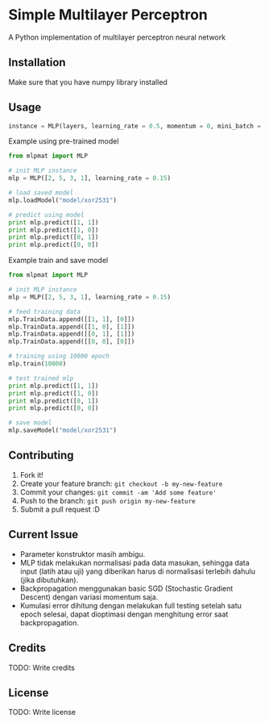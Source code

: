 # Simple Multilayer Perceptron

A Python implementation of multilayer perceptron neural network

## Installation

Make sure that you have numpy library installed

## Usage

```python
instance = MLP(layers, learning_rate = 0.5, momentum = 0, mini_batch = 1, print_batch_progress = False, full_testing_periode = 1, print_testing_detail = False, print_error_progress = False)
```

Example using pre-trained model
```python
from mlpmat import MLP

# init MLP instance
mlp = MLP([2, 5, 3, 1], learning_rate = 0.15)

# load saved model
mlp.loadModel("model/xor2531")

# predict using model
print mlp.predict([1, 1])
print mlp.predict([1, 0])
print mlp.predict([0, 1])
print mlp.predict([0, 0])

```

Example train and save model
```python
from mlpmat import MLP

# init MLP instance
mlp = MLP([2, 5, 3, 1], learning_rate = 0.15)

# feed training data
mlp.TrainData.append([[1, 1], [0]])
mlp.TrainData.append([[1, 0], [1]])
mlp.TrainData.append([[0, 1], [1]])
mlp.TrainData.append([[0, 0], [0]])

# training using 10000 epoch
mlp.train(10000)

# test trained mlp
print mlp.predict([1, 1])
print mlp.predict([1, 0])
print mlp.predict([0, 1])
print mlp.predict([0, 0])

# save model
mlp.saveModel("model/xor2531")

```

## Contributing

1. Fork it!
2. Create your feature branch: `git checkout -b my-new-feature`
3. Commit your changes: `git commit -am 'Add some feature'`
4. Push to the branch: `git push origin my-new-feature`
5. Submit a pull request :D

## Current Issue

- Parameter konstruktor masih ambigu.
- MLP tidak melakukan normalisasi pada data masukan, sehingga data input (latih atau uji) yang diberikan harus di normalisasi terlebih dahulu (jika dibutuhkan).
- Backpropagation menggunakan basic SGD (Stochastic Gradient Descent) dengan variasi momentum saja.
- Kumulasi error dihitung dengan melakukan full testing setelah satu epoch selesai, dapat dioptimasi dengan menghitung error saat backpropagation.

## Credits

TODO: Write credits

## License

TODO: Write license